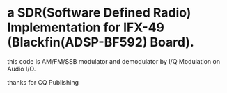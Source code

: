 # a SDR(Software Defined Radio) Implementation for IFX-49 (Blackfin(ADSP-BF592) Board).

this code is AM/FM/SSB modulator and demodulator by I/Q Modulation on Audio I/O.

thanks for CQ Publishing

